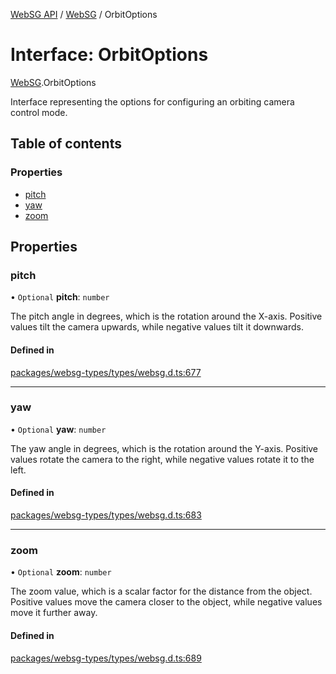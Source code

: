 [WebSG API](../README.md) / [WebSG](../modules/WebSG.md) / OrbitOptions

# Interface: OrbitOptions

[WebSG](../modules/WebSG.md).OrbitOptions

Interface representing the options for configuring an orbiting camera control mode.

## Table of contents

### Properties

- [pitch](WebSG.OrbitOptions.md#pitch)
- [yaw](WebSG.OrbitOptions.md#yaw)
- [zoom](WebSG.OrbitOptions.md#zoom)

## Properties

### pitch

• `Optional` **pitch**: `number`

The pitch angle in degrees, which is the rotation around the X-axis.
Positive values tilt the camera upwards, while negative values tilt it downwards.

#### Defined in

[packages/websg-types/types/websg.d.ts:677](https://github.com/thirdroom/thirdroom/blob/3d97b348/packages/websg-types/types/websg.d.ts#L677)

___

### yaw

• `Optional` **yaw**: `number`

The yaw angle in degrees, which is the rotation around the Y-axis.
Positive values rotate the camera to the right, while negative values rotate it to the left.

#### Defined in

[packages/websg-types/types/websg.d.ts:683](https://github.com/thirdroom/thirdroom/blob/3d97b348/packages/websg-types/types/websg.d.ts#L683)

___

### zoom

• `Optional` **zoom**: `number`

The zoom value, which is a scalar factor for the distance from the object.
Positive values move the camera closer to the object, while negative values move it further away.

#### Defined in

[packages/websg-types/types/websg.d.ts:689](https://github.com/thirdroom/thirdroom/blob/3d97b348/packages/websg-types/types/websg.d.ts#L689)
